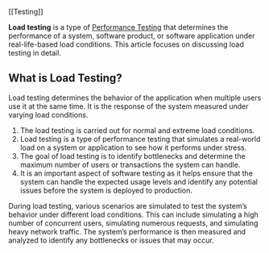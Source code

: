 [[Testing]]

****Load testing**** is a type of [Performance Testing](https://www.geeksforgeeks.org/performance-testing-software-testing/) that determines the performance of a system, software product, or software application under real-life-based load conditions. This article focuses on discussing load testing in detail.

## What is Load Testing?

Load testing determines the behavior of the application when multiple users use it at the same time. It is the response of the system measured under varying load conditions. 

1. The load testing is carried out for normal and extreme load conditions. 
2. Load testing is a type of performance testing that simulates a real-world load on a system or application to see how it performs under stress. 
3. The goal of load testing is to identify bottlenecks and determine the maximum number of users or transactions the system can handle. 
4. It is an important aspect of software testing as it helps ensure that the system can handle the expected usage levels and identify any potential issues before the system is deployed to production.

During load testing, various scenarios are simulated to test the system’s behavior under different load conditions. This can include simulating a high number of concurrent users, simulating numerous requests, and simulating heavy network traffic. The system’s performance is then measured and analyzed to identify any bottlenecks or issues that may occur.